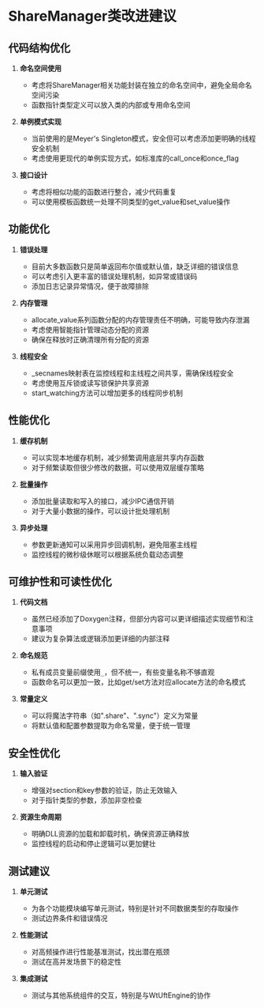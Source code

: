 # ShareManager类改进建议

## 代码结构优化

1. **命名空间使用**
   - 考虑将ShareManager相关功能封装在独立的命名空间中，避免全局命名空间污染
   - 函数指针类型定义可以放入类的内部或专用命名空间

2. **单例模式实现**
   - 当前使用的是Meyer's Singleton模式，安全但可以考虑添加更明确的线程安全机制
   - 考虑使用更现代的单例实现方式，如标准库的call_once和once_flag

3. **接口设计**
   - 考虑将相似功能的函数进行整合，减少代码重复
   - 可以使用模板函数统一处理不同类型的get_value和set_value操作

## 功能优化

1. **错误处理**
   - 目前大多数函数只是简单返回布尔值或默认值，缺乏详细的错误信息
   - 可以考虑引入更丰富的错误处理机制，如异常或错误码
   - 添加日志记录异常情况，便于故障排除

2. **内存管理**
   - allocate_value系列函数分配的内存管理责任不明确，可能导致内存泄漏
   - 考虑使用智能指针管理动态分配的资源
   - 确保在释放时正确清理所有分配的资源

3. **线程安全**
   - _secnames映射表在监控线程和主线程之间共享，需确保线程安全
   - 考虑使用互斥锁或读写锁保护共享资源
   - start_watching方法可以增加更多的线程同步机制

## 性能优化

1. **缓存机制**
   - 可以实现本地缓存机制，减少频繁调用底层共享内存函数
   - 对于频繁读取但很少修改的数据，可以使用双层缓存策略

2. **批量操作**
   - 添加批量读取和写入的接口，减少IPC通信开销
   - 对于大量小数据的操作，可以设计批处理机制

3. **异步处理**
   - 参数更新通知可以采用异步回调机制，避免阻塞主线程
   - 监控线程的微秒级休眠可以根据系统负载动态调整

## 可维护性和可读性优化

1. **代码文档**
   - 虽然已经添加了Doxygen注释，但部分内容可以更详细描述实现细节和注意事项
   - 建议为复杂算法或逻辑添加更详细的内部注释

2. **命名规范**
   - 私有成员变量前缀使用`_`，但不统一，有些变量名称不够直观
   - 函数命名可以更加一致，比如get/set方法对应allocate方法的命名模式

3. **常量定义**
   - 可以将魔法字符串（如".share"、".sync"）定义为常量
   - 将默认值和配置参数提取为命名常量，便于统一管理

## 安全性优化

1. **输入验证**
   - 增强对section和key参数的验证，防止无效输入
   - 对于指针类型的参数，添加非空检查

2. **资源生命周期**
   - 明确DLL资源的加载和卸载时机，确保资源正确释放
   - 监控线程的启动和停止逻辑可以更加健壮

## 测试建议

1. **单元测试**
   - 为各个功能模块编写单元测试，特别是针对不同数据类型的存取操作
   - 测试边界条件和错误情况

2. **性能测试**
   - 对高频操作进行性能基准测试，找出潜在瓶颈
   - 测试在高并发场景下的稳定性

3. **集成测试**
   - 测试与其他系统组件的交互，特别是与WtUftEngine的协作
